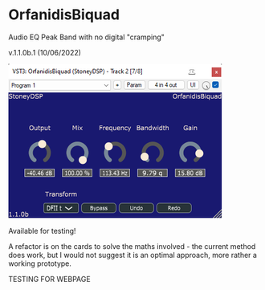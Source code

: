 # OrfanidisBiquad
Audio EQ Peak Band with no digital "cramping"

v.1.1.0b.1 (10/06/2022)

![Orf-AutoGUI-1-1-0b](https://raw.githubusercontent.com/StoneyDSP/OrfanidisBiquad/master/Res/Orf-AutoGUI-1-1-0b.png)

Available for testing!

A refactor is on the cards to solve the maths involved - the current method does work, but I would not suggest it is an optimal approach, more rather a working prototype.

TESTING FOR WEBPAGE
